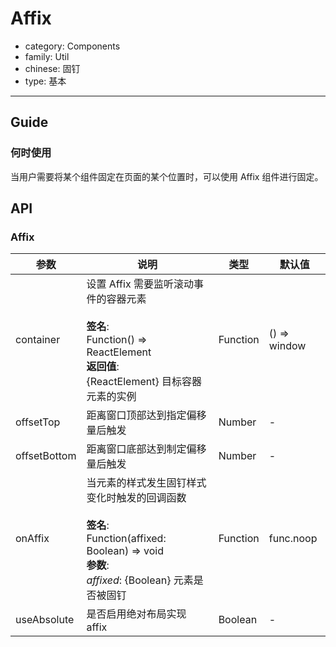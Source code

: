 # Affix

-   category: Components
-   family: Util
-   chinese: 固钉
-   type: 基本

---

## Guide

### 何时使用

当用户需要将某个组件固定在页面的某个位置时，可以使用 Affix 组件进行固定。

## API

### Affix

| 参数           | 说明                                                                                                                     | 类型       | 默认值          |
| ------------ | ---------------------------------------------------------------------------------------------------------------------- | -------- | ------------ |
| container    | 设置 Affix 需要监听滚动事件的容器元素<br><br>**签名**:<br>Function() => ReactElement<br>**返回值**:<br>{ReactElement} 目标容器元素的实例<br>        | Function | () => window |
| offsetTop    | 距离窗口顶部达到指定偏移量后触发                                                                                                       | Number   | -            |
| offsetBottom | 距离窗口底部达到制定偏移量后触发                                                                                                       | Number   | -            |
| onAffix      | 当元素的样式发生固钉样式变化时触发的回调函数<br><br>**签名**:<br>Function(affixed: Boolean) => void<br>**参数**:<br>_affixed_: {Boolean} 元素是否被固钉 | Function | func.noop    |
| useAbsolute  | 是否启用绝对布局实现 affix                                                                                                       | Boolean  | -            |
